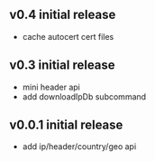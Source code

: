 ## v0.4 initial release

-   cache autocert cert files 

## v0.3 initial release

-   mini header api
-   add downloadIpDb subcommand

## v0.0.1 initial release

-   add ip/header/country/geo api
